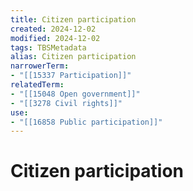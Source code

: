 ```yaml
---
title: Citizen participation
created: 2024-12-02
modified: 2024-12-02
tags: TBSMetadata
alias: Citizen participation
narrowerTerm:
- "[[15337 Participation]]"
relatedTerm:
- "[[15048 Open government]]"
- "[[3278 Civil rights]]"
use:
- "[[16858 Public participation]]"
---
```

# Citizen participation
